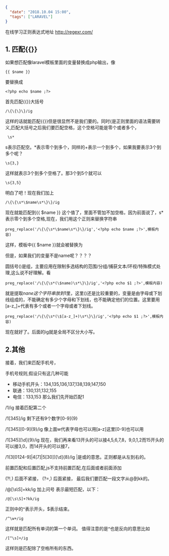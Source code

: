 ```json
{
  "date": "2018.10.04 15:00",
  "tags": ["LARAVEL"]
}
```



在线学习正则表达式地址 http://regexr.com/

## 1. 匹配{{}}

如果想匹配像laravel模板里面的变量替换成php输出，像
```
{{ $name }}

```
要替换成
```
<?php echo $name ;?>
```

首先匹配{{}}大括号
```
/\{\{\}\}/ig
```
这样的话就能匹配{{}}但是很显然不是我们要的。同时{是正则里面的语法需要转义,匹配大括号之后我们要匹配空格，这个空格可能是零个或者多个，
```
 \s*
```
s表示匹配空。*表示零个到多个，同样的+表示一个到多个，如果我要表示3个到多个呢？
```
\s{3,}
```
这样就表示3个到多个空格了。那3个到5个就可以
```
\s{3,5}
```
明白了吧！现在我们加上
```
/\{\{\s*\$name\s*\}\}/ig
```
现在就能匹配到{{ $name }} 这个值了，里面不管加不加空格，因为前面说了，s*表示零个到多个空格,现在，我们用这个正则来替换字符串<?php echo $name ;?>
```
preg_replace('/\{\{\s*\$name\s*\}\}/ig','<?php echo $name ;?>',模板内容)
```
这样，模板中{{ $name }}就会被替换为 <?php echo $name ;?>


但是，如果我们的变量不是name呢？？？？

圆括号()是组，主要应用在限制多选结构的范围/分组/捕获文本/环视/特殊模式处理,这么说不好理解。看
```
preg_replace('/\{\{\s*(\$name)\s*\}\}/ig','<?php echo $1 ;?>',模板内容)
```
就是提取$nane这个字符串放到$1里，这里()还是比较重要的，变量是由字母或下划线组成的，不能确定有多少个字母和下划线，也不能确定他们的位置。这里要用[a-z_]+代表有多个或者一个字母或者下划线。
```
preg_replace('/\{\{\s*(\$[a-z_]+)\s*\}\}/ig','<?php echo $1 ;?>',模板内容)
```
现在就好了。后面的ig就是全局不区分大小写。

## 2.其他

接着，我们来匹配手机号，

手机号规则,假设只有这几种可能
- 移动手机开头：134,135,136,137,138,139,147,150
- 联通：130,131,132,155
- 电信：133,153
那么我们先开始匹配1

/1/ig
接着匹配第二个

/1[345]/ig
剩下还有9个数字[0-9]{9}

/1[345][0-9]{9}/ig
像上面w代表字母也可以用[a-z]这里[0-9]也可以用

/1[345][\d]{9}/ig
现在，我们再来看13开头的可以接4,5,6,7,8，9,0,1,2而15开头的可以接3,0，而14开头的可以接7，

/1(3[0124-9]|4[7]|5[30])[\d]{8}/ig
|是或的意思。正则都是从左到右的。

前置匹配和后置匹配,js不支持前置匹配,在后面或者前面添加

(?!,)  后面不紧接，
(?=,)  后面紧接，
最后我们要匹配一段文字从@到kk的。

/@[\s\S]+kk/ig
加上问号 表示最短匹配，以下：
```
/@[\s\S]+?kk/ig
```
正则中的^表示开头，$表示结束。
```
/^\w+/ig
```
这样就是匹配所有单词的第一个单词。
值得注意的是^也是反向的意思比如
```
/[^\s]+/ig
```
这样则是匹配除了空格所有的东西。